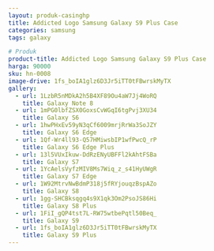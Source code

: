 ```yaml
---
layout: produk-casinghp
title: Addicted Logo Samsung Galaxy S9 Plus Case
categories: samsung
tags: galaxy

# Produk
product-title: Addicted Logo Samsung Galaxy S9 Plus Case
harga: 90000
sku: hn-0008
image-drive: 1fs_boIA1glz6D3Jr5iTT0tFBwrskMyTX
gallery:
  - url: 1LzbR5nMDkA2h5B4XF89Ou4aW7Jj4WoRQ
    title: Galaxy Note 8
  - url: 1mPG0lbfZSX0GoxsCvWGqI6tgPvj3XU34
    title: Galaxy S6
  - url: 1hwPHxEv59yN3qCf6009mrjRrWa3SoJZY
    title: Galaxy S6 Edge
  - url: 1Qf-Wr4ll93-Q57HMiwsbIP1wfPwcQ_rP
    title: Galaxy S6 Edge Plus
  - url: 13l5VUxIkuw-DdRzENyUBFFl2kAhtFSBa
    title: Galaxy S7
  - url: 1YcAelsVyfzMIV8Ms7Wiq_z_s41HyUWgR
    title: Galaxy S7 Edge
  - url: 1W92MtrvNwBdmP318j5fRYjouqzBspAZo
    title: Galaxy S8
  - url: 1gg-SHCBksqgq4s9X1qk3Om2PsoJS86Hi
    title: Galaxy S8 Plus
  - url: 1FiI_gQP4tst7L-RW75wtbePqtl50Beq_
    title: Galaxy S9
  - url: 1fs_boIA1glz6D3Jr5iTT0tFBwrskMyTX
    title: Galaxy S9 Plus
---
```

